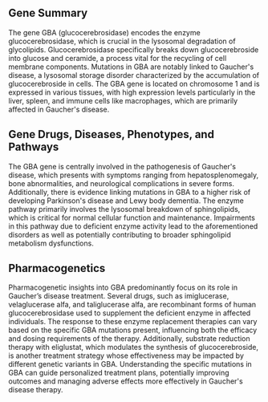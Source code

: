 ## Gene Summary
The gene GBA (glucocerebrosidase) encodes the enzyme glucocerebrosidase, which is crucial in the lysosomal degradation of glycolipids. Glucocerebrosidase specifically breaks down glucocerebroside into glucose and ceramide, a process vital for the recycling of cell membrane components. Mutations in GBA are notably linked to Gaucher's disease, a lysosomal storage disorder characterized by the accumulation of glucocerebroside in cells. The GBA gene is located on chromosome 1 and is expressed in various tissues, with high expression levels particularly in the liver, spleen, and immune cells like macrophages, which are primarily affected in Gaucher's disease.

## Gene Drugs, Diseases, Phenotypes, and Pathways
The GBA gene is centrally involved in the pathogenesis of Gaucher's disease, which presents with symptoms ranging from hepatosplenomegaly, bone abnormalities, and neurological complications in severe forms. Additionally, there is evidence linking mutations in GBA to a higher risk of developing Parkinson's disease and Lewy body dementia. The enzyme pathway primarily involves the lysosomal breakdown of sphingolipids, which is critical for normal cellular function and maintenance. Impairments in this pathway due to deficient enzyme activity lead to the aforementioned disorders as well as potentially contributing to broader sphingolipid metabolism dysfunctions.

## Pharmacogenetics
Pharmacogenetic insights into GBA predominantly focus on its role in Gaucher’s disease treatment. Several drugs, such as imiglucerase, velaglucerase alfa, and taliglucerase alfa, are recombinant forms of human glucocerebrosidase used to supplement the deficient enzyme in affected individuals. The response to these enzyme replacement therapies can vary based on the specific GBA mutations present, influencing both the efficacy and dosing requirements of the therapy. Additionally, substrate reduction therapy with eliglustat, which modulates the synthesis of glucocerebroside, is another treatment strategy whose effectiveness may be impacted by different genetic variants in GBA. Understanding the specific mutations in GBA can guide personalized treatment plans, potentially improving outcomes and managing adverse effects more effectively in Gaucher's disease therapy.